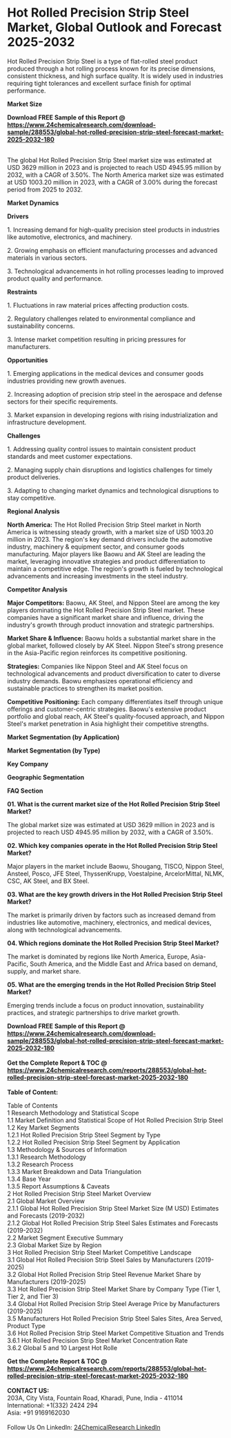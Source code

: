 <h1>Hot Rolled Precision Strip Steel Market, Global Outlook and Forecast 2025-2032</h1><p>Hot Rolled Precision Strip Steel is a type of flat-rolled steel product produced through a hot rolling process known for its precise dimensions, consistent thickness, and high surface quality. It is widely used in industries requiring tight tolerances and excellent surface finish for optimal performance.</p><p>
<strong>Market Size</strong></p><p>
</p><div><b>Download FREE Sample of this Report @ 
            <a href="https://www.24chemicalresearch.com/download-sample/288553/global-hot-rolled-precision-strip-steel-forecast-market-2025-2032-180">
            https://www.24chemicalresearch.com/download-sample/288553/global-hot-rolled-precision-strip-steel-forecast-market-2025-2032-180</a></b></div><br><p>The global Hot Rolled Precision Strip Steel market size was estimated at USD 3629 million in 2023 and is projected to reach USD 4945.95 million by 2032, with a CAGR of 3.50%. The North America market size was estimated at USD 1003.20 million in 2023, with a CAGR of 3.00% during the forecast period from 2025 to 2032.</p><p>
<strong>Market Dynamics</strong></p><p>
<strong>Drivers</strong></p><p>
</p><p>1. Increasing demand for high-quality precision steel products in industries like automotive, electronics, and machinery.</p><p>
</p><p>2. Growing emphasis on efficient manufacturing processes and advanced materials in various sectors.</p><p>
</p><p>3. Technological advancements in hot rolling processes leading to improved product quality and performance.</p><p>
<strong>Restraints</strong></p><p>
</p><p>1. Fluctuations in raw material prices affecting production costs.</p><p>
</p><p>2. Regulatory challenges related to environmental compliance and sustainability concerns.</p><p>
</p><p>3. Intense market competition resulting in pricing pressures for manufacturers.</p><p>
<strong>Opportunities</strong></p><p>
</p><p>1. Emerging applications in the medical devices and consumer goods industries providing new growth avenues.</p><p>
</p><p>2. Increasing adoption of precision strip steel in the aerospace and defense sectors for their specific requirements.</p><p>
</p><p>3. Market expansion in developing regions with rising industrialization and infrastructure development.</p><p>
<strong>Challenges</strong></p><p>
</p><p>1. Addressing quality control issues to maintain consistent product standards and meet customer expectations.</p><p>
</p><p>2. Managing supply chain disruptions and logistics challenges for timely product deliveries.</p><p>
</p><p>3. Adapting to changing market dynamics and technological disruptions to stay competitive.</p><p>
<strong>Regional Analysis</strong></p><p>
</p><p><strong>North America:</strong> The Hot Rolled Precision Strip Steel market in North America is witnessing steady growth, with a market size of USD 1003.20 million in 2023. The region's key demand drivers include the automotive industry, machinery &amp; equipment sector, and consumer goods manufacturing. Major players like Baowu and AK Steel are leading the market, leveraging innovative strategies and product differentiation to maintain a competitive edge. The region's growth is fueled by technological advancements and increasing investments in the steel industry.</p><p>
<strong>Competitor Analysis</strong></p><p>
</p><p><strong>Major Competitors:</strong> Baowu, AK Steel, and Nippon Steel are among the key players dominating the Hot Rolled Precision Strip Steel market. These companies have a significant market share and influence, driving the industry's growth through product innovation and strategic partnerships.</p><p>
</p><p><strong>Market Share &amp; Influence:</strong> Baowu holds a substantial market share in the global market, followed closely by AK Steel. Nippon Steel's strong presence in the Asia-Pacific region reinforces its competitive positioning.</p><p>
</p><p><strong>Strategies:</strong> Companies like Nippon Steel and AK Steel focus on technological advancements and product diversification to cater to diverse industry demands. Baowu emphasizes operational efficiency and sustainable practices to strengthen its market position.</p><p>
</p><p><strong>Competitive Positioning:</strong> Each company differentiates itself through unique offerings and customer-centric strategies. Baowu's extensive product portfolio and global reach, AK Steel's quality-focused approach, and Nippon Steel's market penetration in Asia highlight their competitive strengths.</p><p>
<strong>Market Segmentation (by Application)</strong></p><p>
</p><p>
<strong>Market Segmentation (by Type)</strong></p><p>
</p><p>
<strong>Key Company</strong></p><p>
</p><p>
<strong>Geographic Segmentation</strong></p><p>
</p><p>
<strong>FAQ Section</strong></p><p>
</p><p><strong>01. What is the current market size of the Hot Rolled Precision Strip Steel Market?</strong></p><p>
</p><p>The global market size was estimated at USD 3629 million in 2023 and is projected to reach USD 4945.95 million by 2032, with a CAGR of 3.50%.</p><p>
</p><p><strong>02. Which key companies operate in the Hot Rolled Precision Strip Steel Market?</strong></p><p>
</p><p>Major players in the market include Baowu, Shougang, TISCO, Nippon Steel, Ansteel, Posco, JFE Steel, ThyssenKrupp, Voestalpine, ArcelorMittal, NLMK, CSC, AK Steel, and BX Steel.</p><p>
</p><p><strong>03. What are the key growth drivers in the Hot Rolled Precision Strip Steel Market?</strong></p><p>
</p><p>The market is primarily driven by factors such as increased demand from industries like automotive, machinery, electronics, and medical devices, along with technological advancements.</p><p>
</p><p><strong>04. Which regions dominate the Hot Rolled Precision Strip Steel Market?</strong></p><p>
</p><p>The market is dominated by regions like North America, Europe, Asia-Pacific, South America, and the Middle East and Africa based on demand, supply, and market share.</p><p>
</p><p><strong>05. What are the emerging trends in the Hot Rolled Precision Strip Steel Market?</strong></p><p>
</p><p>Emerging trends include a focus on product innovation, sustainability practices, and strategic partnerships to drive market growth.</p><div><b>Download FREE Sample of this Report @ 
            <a href="https://www.24chemicalresearch.com/download-sample/288553/global-hot-rolled-precision-strip-steel-forecast-market-2025-2032-180">
            https://www.24chemicalresearch.com/download-sample/288553/global-hot-rolled-precision-strip-steel-forecast-market-2025-2032-180</a></b></div><br><div><b>Get the Complete Report & TOC @ 
            <a href="https://www.24chemicalresearch.com/reports/288553/global-hot-rolled-precision-strip-steel-forecast-market-2025-2032-180">
            https://www.24chemicalresearch.com/reports/288553/global-hot-rolled-precision-strip-steel-forecast-market-2025-2032-180</a></b></div><br>
            <b>Table of Content:</b><p>Table of Contents<br />
1 Research Methodology and Statistical Scope<br />
1.1 Market Definition and Statistical Scope of Hot Rolled Precision Strip Steel<br />
1.2 Key Market Segments<br />
1.2.1 Hot Rolled Precision Strip Steel Segment by Type<br />
1.2.2 Hot Rolled Precision Strip Steel Segment by Application<br />
1.3 Methodology & Sources of Information<br />
1.3.1 Research Methodology<br />
1.3.2 Research Process<br />
1.3.3 Market Breakdown and Data Triangulation<br />
1.3.4 Base Year<br />
1.3.5 Report Assumptions & Caveats<br />
2 Hot Rolled Precision Strip Steel Market Overview<br />
2.1 Global Market Overview<br />
2.1.1 Global Hot Rolled Precision Strip Steel Market Size (M USD) Estimates and Forecasts (2019-2032)<br />
2.1.2 Global Hot Rolled Precision Strip Steel Sales Estimates and Forecasts (2019-2032)<br />
2.2 Market Segment Executive Summary<br />
2.3 Global Market Size by Region<br />
3 Hot Rolled Precision Strip Steel Market Competitive Landscape<br />
3.1 Global Hot Rolled Precision Strip Steel Sales by Manufacturers (2019-2025)<br />
3.2 Global Hot Rolled Precision Strip Steel Revenue Market Share by Manufacturers (2019-2025)<br />
3.3 Hot Rolled Precision Strip Steel Market Share by Company Type (Tier 1, Tier 2, and Tier 3)<br />
3.4 Global Hot Rolled Precision Strip Steel Average Price by Manufacturers (2019-2025)<br />
3.5 Manufacturers Hot Rolled Precision Strip Steel Sales Sites, Area Served, Product Type<br />
3.6 Hot Rolled Precision Strip Steel Market Competitive Situation and Trends<br />
3.6.1 Hot Rolled Precision Strip Steel Market Concentration Rate<br />
3.6.2 Global 5 and 10 Largest Hot Rolle</p><div><b>Get the Complete Report & TOC @ 
            <a href="https://www.24chemicalresearch.com/reports/288553/global-hot-rolled-precision-strip-steel-forecast-market-2025-2032-180">
            https://www.24chemicalresearch.com/reports/288553/global-hot-rolled-precision-strip-steel-forecast-market-2025-2032-180</a></b></div><br><b>CONTACT US:</b><br>
            203A, City Vista, Fountain Road, Kharadi, Pune, India - 411014<br>
            International: +1(332) 2424 294<br>
            Asia: +91 9169162030 <br><br>
            Follow Us On LinkedIn: <a href="https://www.linkedin.com/company/24chemicalresearch/">24ChemicalResearch LinkedIn</a>